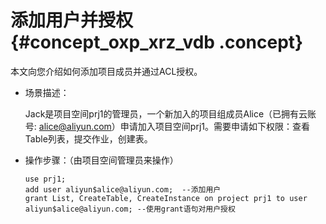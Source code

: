 # 添加用户并授权 {#concept_oxp_xrz_vdb .concept}

本文向您介绍如何添加项目成员并通过ACL授权。

-   场景描述：

    Jack是项目空间prj1的管理员，一个新加入的项目组成员Alice（已拥有云账号: alice@aliyun.com）申请加入项目空间prj1。需要申请如下权限：查看Table列表，提交作业，创建表。

-   操作步骤：（由项目空间管理员来操作）

    ```
    use prj1;
    add user aliyun$alice@aliyun.com;  --添加用户
    grant List, CreateTable, CreateInstance on project prj1 to user aliyun$alice@aliyun.com; --使用grant语句对用户授权
    ```


